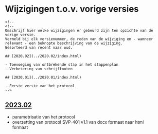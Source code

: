 # Wijzigingen t.o.v. vorige versies

```{=html}
<!--
<!--
Omschrijf hier welke wijzigingen er gebeurd zijn ten opzichte van de vorige versie. 
Vermeld bij elk versienummer, de reden van de wijziging en - wanneer relevant - een beknopte beschrijving van de wijziging.
Gesorteerd van recent naar oud. 

## [2020.02](../2020.02/index.html)

- Toevoeging van ontbrekende stap in het stappenplan
- Verbetering van schrijffouten

## [2020.01](../2020.01/index.html)

- Eerste versie van het protocol
-->
```
## [2023.02](../2023.02/index.html)

-   parametrisatie van het protocol
-   overzetting van protocol SVP-401 v1.1 van docx formaat naar html formaat
